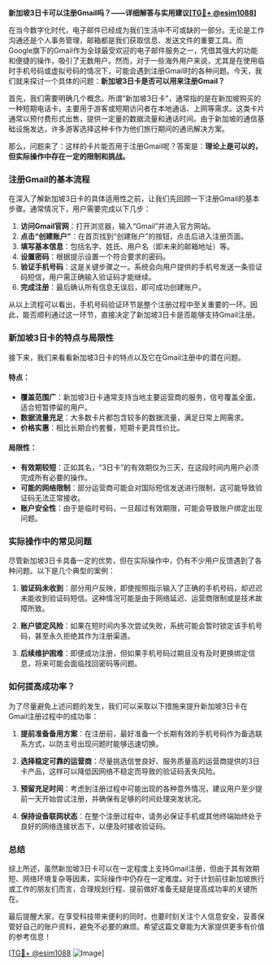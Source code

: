 **新加坡3日卡可以注册Gmail吗？——详细解答与实用建议[[TG💪+ @esim1088](https://t.me/s/esim1088)]**

在当今数字化时代，电子邮件已经成为我们生活中不可或缺的一部分。无论是工作沟通还是个人事务管理，邮箱都是我们获取信息、发送文件的重要工具。而Google旗下的Gmail作为全球最受欢迎的电子邮件服务之一，凭借其强大的功能和便捷的操作，吸引了无数用户。然而，对于一些海外用户来说，尤其是在使用临时手机号码或虚拟号码的情况下，可能会遇到注册Gmail时的各种问题。今天，我们就来探讨一个具体的问题：**新加坡3日卡是否可以用来注册Gmail？**

首先，我们需要明确几个概念。所谓“新加坡3日卡”，通常指的是在新加坡购买的一种短期电话卡，主要用于游客或短期访问者在本地通话、上网等需求。这类卡片通常以预付费形式出售，提供一定量的数据流量和通话时间。由于新加坡的通信基础设施发达，许多游客选择这种卡作为他们旅行期间的通讯解决方案。

那么，问题来了：这样的卡片能否用于注册Gmail呢？答案是：**理论上是可以的，但实际操作中存在一定的限制和挑战。**

### 注册Gmail的基本流程

在深入了解新加坡3日卡的具体适用性之前，让我们先回顾一下注册Gmail的基本步骤。通常情况下，用户需要完成以下几步：

1. **访问Gmail官网**：打开浏览器，输入“Gmail”并进入官方网站。
2. **点击“创建账户”**：在首页找到“创建账户”的按钮，点击后进入注册页面。
3. **填写基本信息**：包括名字、姓氏、用户名（即未来的邮箱地址）等。
4. **设置密码**：根据提示设置一个符合要求的密码。
5. **验证手机号码**：这是关键步骤之一。系统会向用户提供的手机号发送一条验证码短信，用户需正确输入验证码才能继续。
6. **完成注册**：最后确认所有信息无误后，即可成功创建账户。

从以上流程可以看出，手机号码验证环节是整个注册过程中至关重要的一环。因此，能否顺利通过这一环节，直接决定了新加坡3日卡是否能够支持Gmail注册。

### 新加坡3日卡的特点与局限性

接下来，我们来看看新加坡3日卡的特点以及它在Gmail注册中的潜在问题。

#### 特点：
- **覆盖范围广**：新加坡3日卡通常支持当地主要运营商的服务，信号覆盖全面，适合短暂停留的用户。
- **数据流量充足**：大多数卡片都包含较多的数据流量，满足日常上网需求。
- **价格实惠**：相比长期合约套餐，短期卡更具性价比。

#### 局限性：
- **有效期较短**：正如其名，“3日卡”的有效期仅为三天，在这段时间内用户必须完成所有必要的操作。
- **可能的网络限制**：部分运营商可能会对国际短信发送进行限制，这可能导致验证码无法正常接收。
- **账户安全性**：由于是临时号码，一旦超过有效期限，可能会导致账户绑定出现问题。

### 实际操作中的常见问题

尽管新加坡3日卡具备一定的优势，但在实际操作中，仍有不少用户反馈遇到了各种问题。以下是几个典型的案例：

1. **验证码未收到**：部分用户反映，即使按照指示输入了正确的手机号码，却迟迟未能收到验证码短信。这种情况可能是由于网络延迟、运营商限制或是技术故障所致。
   
2. **账户锁定风险**：如果在短时间内多次尝试失败，系统可能会暂时锁定该手机号码，甚至永久拒绝其作为注册渠道。

3. **后续维护困难**：即便成功注册，但如果手机号码过期且没有及时更换绑定信息，将来可能会面临找回密码等问题。

### 如何提高成功率？

为了尽量避免上述问题的发生，我们可以采取以下措施来提升新加坡3日卡在Gmail注册过程中的成功率：

1. **提前准备备用方案**：在注册前，最好准备一个长期有效的手机号码作为备选联系方式，以防主号出现问题时能够迅速切换。

2. **选择稳定可靠的运营商**：尽量挑选信誉良好、服务质量高的运营商提供的3日卡产品，这样可以降低因网络不稳定而导致的验证码丢失风险。

3. **预留充足时间**：考虑到注册过程中可能出现的各种意外情况，建议用户至少提前一天开始尝试注册，并确保有足够的时间处理突发状况。

4. **保持设备联网状态**：在整个注册过程中，请务必保证手机或其他终端始终处于良好的网络连接状态下，以便及时接收验证码。

### 总结

综上所述，虽然新加坡3日卡可以在一定程度上支持Gmail注册，但由于其有效期短、网络环境复杂等因素，实际操作中仍存在一定难度。对于计划前往新加坡旅行或工作的朋友们而言，合理规划行程、提前做好准备无疑是提高成功率的关键所在。

最后提醒大家，在享受科技带来便利的同时，也要时刻关注个人信息安全，妥善保管好自己的账户资料，避免不必要的麻烦。希望这篇文章能为大家提供更多有价值的参考信息！

[[TG💪+ @esim1088](https://t.me/s/esim1088) ![Image](https://i.postimg.cc/4NQfJmqS/Snipaste-2025-05-13-00-14-12.png)]